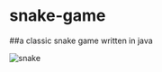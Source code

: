 # snake-game
##a classic snake game written in java


![snake](https://user-images.githubusercontent.com/51089069/105087130-b56db600-5aa2-11eb-8bd0-be5e99e464dd.png)
